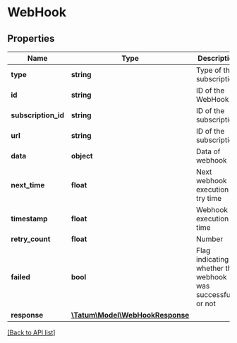 # WebHook

## Properties

Name | Type | Description | Notes
------------ | ------------- | ------------- | -------------
**type** | **string** | Type of the subscription. |
**id** | **string** | ID of the WebHook |
**subscription_id** | **string** | ID of the subscription |
**url** | **string** | ID of the subscription |
**data** | **object** | Data of webhook |
**next_time** | **float** | Next webhook execution try time | [optional]
**timestamp** | **float** | Webhook execution time | [optional]
**retry_count** | **float** | Number | [optional]
**failed** | **bool** | Flag indicating whether this webhook was successful or not |
**response** | [**\Tatum\Model\WebHookResponse**](WebHookResponse.md) |  |

[[Back to API list]](../../README.md#api-endpoints)
